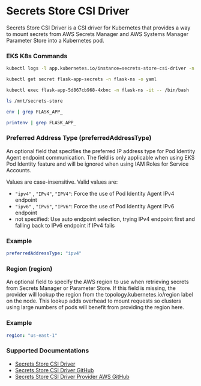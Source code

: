 # Secrets Store CSI Driver

Secrets Store CSI Driver is a CSI driver for Kubernetes that provides a way to mount secrets from AWS Secrets Manager and AWS Systems Manager Parameter Store into a Kubernetes pod.

### EKS K8s Commands

```bash
kubectl logs -l app.kubernetes.io/instance=secrets-store-csi-driver -n kube-system -f
```

```bash
kubectl get secret flask-app-secrets -n flask-ns -o yaml
```

```bash
kubectl exec flask-app-5d867cb968-4xbnc -n flask-ns -it -- /bin/bash
```

```bash
ls /mnt/secrets-store
```

```bash
env | grep FLASK_APP_
```

```bash
printenv | grep FLASK_APP_
```

### Preferred Address Type (preferredAddressType)

An optional field that specifies the preferred IP address type for Pod Identity Agent endpoint communication. The field is only applicable when using EKS Pod Identity feature and will be ignored when using IAM Roles for Service Accounts.

Values are case-insensitive. Valid values are:

- `"ipv4"` , `"IPv4"`, `"IPV4"`: Force the use of Pod Identity Agent IPv4 endpoint
- `"ipv6"` , `"IPv6"`, `"IPV6"`: Force the use of Pod Identity Agent IPv6 endpoint
- not specified: Use auto endpoint selection, trying IPv4 endpoint first and falling back to IPv6 endpoint if IPv4 fails

### Example

```yaml
preferredAddressType: "ipv4"
```

### Region (region)

An optional field to specify the AWS region to use when retrieving secrets from Secrets Manager or Parameter Store. If this field is missing, the provider will lookup the region from the topology.kubernetes.io/region label on the node. This lookup adds overhead to mount requests so clusters using large numbers of pods will benefit from providing the region here.

### Example

```yaml
region: "us-east-1"
```
### Supported Documentations

- [Secrets Store CSI Driver](https://secrets-store-csi-driver.sigs.k8s.io/introduction)
- [Secrets Store CSI Driver GitHub](https://github.com/kubernetes-sigs/secrets-store-csi-driver)
- [Secrets Store CSI Driver Provider AWS GitHub](https://github.com/aws/secrets-store-csi-driver-provider-aws)
